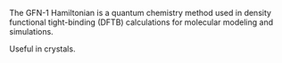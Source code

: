 The GFN-1 Hamiltonian is a quantum chemistry method used in density functional tight-binding (DFTB) calculations for molecular modeling and simulations.

Useful in crystals.

